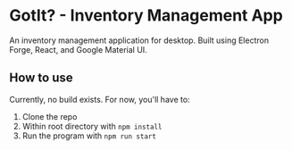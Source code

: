 # GotIt? - Inventory Management App

An inventory management application for desktop. Built using Electron Forge,
React, and Google Material UI.

## How to use

Currently, no build exists. For now, you'll have to:

1. Clone the repo
2. Within root directory with `npm install`
3. Run the program with `npm run start`

